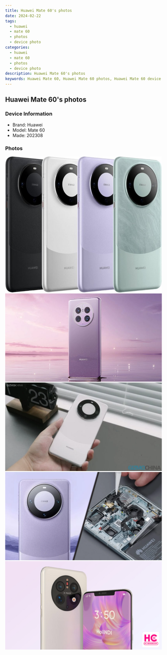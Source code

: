 ```yaml
---
title: Huawei Mate 60's photos
date: 2024-02-22
tags: 
  - huawei
  - mate 60
  - photos
  - device photo
categories: 
  - huawei
  - mate 60
  - photos
  - device photo
description: Huawei Mate 60's photos
keywords: Huawei Mate 60, Huawei Mate 60 photos, Huawei Mate 60 device photo
---
```


## Huawei Mate 60's photos

### Device Information

- Brand: Huawei
- Model: Mate 60
- Made: 202308

### Photos

![/images/best-assets/devices/huawei/huawei-mate-60/1.jpg](/images/best-assets/devices/huawei/huawei-mate-60/1.jpg)
![/images/best-assets/devices/huawei/huawei-mate-60/2.jpg](/images/best-assets/devices/huawei/huawei-mate-60/2.jpg)
![/images/best-assets/devices/huawei/huawei-mate-60/3.jpg](/images/best-assets/devices/huawei/huawei-mate-60/3.jpg)
![/images/best-assets/devices/huawei/huawei-mate-60/4.jpg](/images/best-assets/devices/huawei/huawei-mate-60/4.jpg)
![/images/best-assets/devices/huawei/huawei-mate-60/5.jpg](/images/best-assets/devices/huawei/huawei-mate-60/5.jpg)
